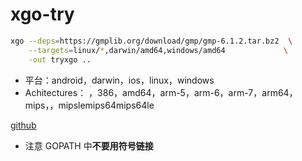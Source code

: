 # xgo-try

```bash
xgo --deps=https://gmplib.org/download/gmp/gmp-6.1.2.tar.bz2  \
    --targets=linux/*,darwin/amd64,windows/amd64             \
    -out tryxgo ..
```

+ 平台：android，darwin，ios，linux，windows
+ Achitectures： ，386，amd64，arm-5，arm-6，arm-7，arm64，mips，，mipslemips64mips64le

[github](https://github.com/karalabe/xgo)

+ 注意 GOPATH 中**不要用符号链接**
